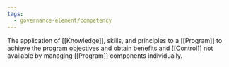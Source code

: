```yaml
---
tags:
  - governance-element/competency
---
```

The application of [[Knowledge]], skills, and principles to a [[Program]] to achieve the program objectives and obtain benefits and [[Control]] not available by managing [[Program]] components individually.